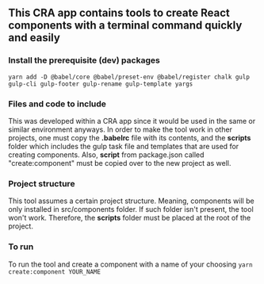 ## This CRA app contains tools to create React components with a terminal command quickly and easily

### Install the prerequisite (dev) packages
  
`yarn add -D @babel/core @babel/preset-env @babel/register chalk gulp gulp-cli gulp-footer gulp-rename gulp-template yargs` 
  

### Files and code to include

This was developed within a CRA app since it would be used in the same or similar environment anyways. In order to make the tool work in other projects, one must copy the **.babelrc** file with its contents, and the **scripts** folder which includes the gulp task file and templates that are used for creating components. Also, **script** from package.json called "create:component" must be copied over to the new project as well.


### Project structure

This tool assumes a certain project structure. Meaning, components will be only installed in src/components folder. If such folder isn't present, the tool won't work. Therefore, the **scripts** folder must be placed at the root of the project.

### To run

To run the tool and create a component with a name of your choosing
`yarn create:component YOUR_NAME`
